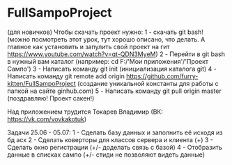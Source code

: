 # FullSampoProject

(для новичков)
Чтобы скачать проект нужно:
  1 - скачать git bash! (можно посмотреть этот урок, тут хорошо описано, что делать. А главное как установить и запулить свой проект на гит https://www.youtube.com/watch?v=qt-QDN3MyeM)
  2 - Перейти в git bash в нужный вам каталог (например: cd F:/'Мои приложения'/'Проект Сампо')
  3 - Написать команду git init (инициализация каталога git)
  4 - Написать команду git remote add origin https://github.com/furry-kitten/FullSampoProject (создание уникальной константы для работы с папкой на сайте ginhub.com)
  5 - Написать команду git pull origin master (поздравляю! Проект сакен!)

Над приложением трудится Токарев Владимир (ВК: https://vk.com/vovkakotuk)

Задачи 25.06 - 05.07:
  1 - Сделать базу данных и заполнить её исходя из бд асх
  2 - Сделать коверторы для классов сервера и клиента (+)
  3 - Сделать окно регистрации (+/- доделать связь с базой)
  4 - Отобразить данные в списках сампо (+/- стиди не позволяют видеть данные)